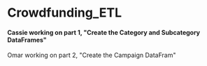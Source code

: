 # Crowdfunding_ETL

#### Cassie working on part 1, "Create the Category and Subcategory DataFrames"
Omar working on part 2, "Create the Campaign DataFram"
